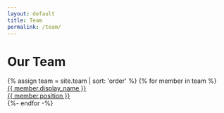 ```yaml
---
layout: default
title: Team
permalink: /team/
---
```


<h1 class="staff-h1">Our Team</h1>

<div class="staff-list">
  {% assign team = site.team | sort: 'order' %}
  {% for member in team %}
    <div class="item">
      <a class="staff-link" href="{{ site.baseurl }}{{ member.url }}">
        <!--<div class="staff-image">
          {% if member.image %} <img src="{{member.image}}">
          {% endif %}
        </div>-->
        <div class="staff-name-section">
          <div class="staff-name">{{ member.display_name  }}</div>
          <div class="staff-position">{{ member.position }}</div>
        </div>
      </a>
    </div>
  {%- endfor -%}
</div>
